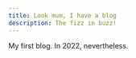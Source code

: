 ```yaml
---
title: Look mum, I have a blog
description: The fizz in buzz!
---
```


My first blog. In 2022, nevertheless.